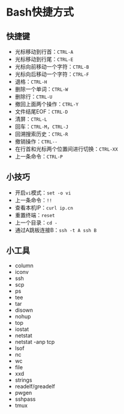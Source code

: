 # Bash快捷方式

## 快捷键

- 光标移动到行首：`CTRL-A`
- 光标移动到行尾：`CTRL-E`
- 光标向前移动一个字符：`CTRL-B`
- 光标向后移动一个字符：`CTRL-F`
- 退格：`CTRL-H`
- 删除一个单词：`CTRL-W`
- 删除行：`CTRL-U`
- 撤回上面两个操作：`CTRL-Y`
- 文件结尾EOF：`CTRL-D`
- 清屏：`CTRL-L`
- 回车：`CTRL-M`，`CTRL-J`
- 回溯搜索历史：`CTRL-R`
- 撤销操作：`CTRL--`
- 在行首和光标两个位置间进行切换：`CTRL-XX`
- 上一条命令：`CTRL-P`

## 小技巧

- 开启`vi`模式：`set -o vi`
- 上一条命令：`!!`
- 查看本机IP：`curl ip.cn`
- 重置终端：`reset`
- 上一个目录：`cd -`
- 通过A跳板连接B：`ssh -t A ssh B`

## 小工具

- column
- iconv
- ssh
- scp
- ps
- tee
- tar
- disown
- nohup
- top
- iostat
- netstat
- netstat -anp tcp
- lsof
- nc
- wc
- file
- xxd
- strings
- readelf/greadelf
- pwgen
- sshpass
- tmux